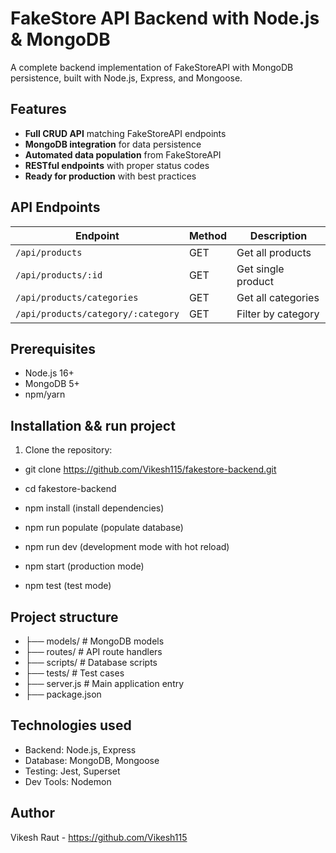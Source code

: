 # FakeStore API Backend with Node.js & MongoDB

A complete backend implementation of FakeStoreAPI with MongoDB persistence, built with Node.js, Express, and Mongoose.

## Features

- **Full CRUD API** matching FakeStoreAPI endpoints
- **MongoDB integration** for data persistence
- **Automated data population** from FakeStoreAPI
- **RESTful endpoints** with proper status codes
- **Ready for production** with best practices

## API Endpoints

| Endpoint | Method | Description |
|----------|--------|-------------|
| `/api/products` | GET | Get all products |
| `/api/products/:id` | GET | Get single product |
| `/api/products/categories` | GET | Get all categories |
| `/api/products/category/:category` | GET | Filter by category |

## Prerequisites

- Node.js 16+
- MongoDB 5+
- npm/yarn

## Installation && run project

1. Clone the repository:
 - git clone https://github.com/Vikesh115/fakestore-backend.git
 - cd fakestore-backend

 - npm install (install dependencies)
 - npm run populate (populate database)
 - npm run dev (development mode with hot reload)
 - npm start (production mode)
 - npm test (test mode)

## Project structure

 - ├── models/           # MongoDB models
 - ├── routes/           # API route handlers
 - ├── scripts/          # Database scripts
 - ├── tests/            # Test cases
 - ├── server.js         # Main application entry
 - ├── package.json

## Technologies used

 - Backend: Node.js, Express
 - Database: MongoDB, Mongoose
 - Testing: Jest, Superset
 - Dev Tools: Nodemon

## Author

Vikesh Raut - https://github.com/Vikesh115
